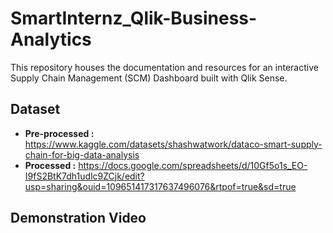 # SmartInternz_Qlik-Business-Analytics
This repository houses the documentation and resources for an interactive Supply Chain Management (SCM) Dashboard built with Qlik Sense.

## Dataset
* **Pre-processed :** https://www.kaggle.com/datasets/shashwatwork/dataco-smart-supply-chain-for-big-data-analysis
* **Processed :** https://docs.google.com/spreadsheets/d/10Gf5o1s_EO-I9fS2BtK7dh1udlc9ZCjk/edit?usp=sharing&ouid=109651417317637496076&rtpof=true&sd=true

## Demonstration Video
